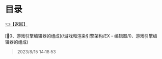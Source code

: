 # 目录  


[👈【返回】](/--目录--/游戏和渲染引擎架构/--目录--游戏和渲染引擎架构)  


[📜0、游戏引擎编辑器的组成](/游戏和渲染引擎架构/EX - 编辑器/0、游戏引擎编辑器的组成)  







> 2023/8/15 14:18:53
